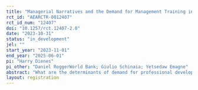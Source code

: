 ```yaml
---
title: "Managerial Narratives and the Demand for Management Training in Public Administration"
rct_id: "AEARCTR-0012407"
rct_id_num: "12407"
doi: "10.1257/rct.12407-2.0"
date: "2023-10-31"
status: "in_development"
jel: ""
start_year: "2023-11-01"
end_year: "2025-06-01"
pi: "Harry Dienes"
pi_other: "Daniel RoggerWorld Bank; Giulio Schinaia; Yetsedaw Emagne"
abstract: "What are the determinants of demand for professional development in public administration, and can that demand be changed? This study will assess the ability of an external intervention to influence the demand for management continuous professional development in the public sector. We will measure the willingness to pay for 1) an executive education course, 2) professional coaching and, 3) a shadowing opportunity among professional higher education students at the Civil Service University in Addis Ababa, Ethiopia. We test how narrative-based ‘edutainment’ videos showcasing the professional success of middle managers can alter demand for professional development, a key element in efforts to improve civil service capabilities. "
layout: registration
---
```


